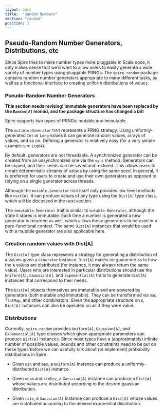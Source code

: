 ```yaml
---
layout: docs
title:  "Random Numbers"
section: "random"
position: 3
---
```


## Pseudo-Random Number Generators, Distributions, etc

Since Spire tries to make number types more pluggable in Scala code, it only
makes sense that we'd want to allow users to easily generate a wide variety
of number types using pluggable PRNGs. The `spire.random` package contains
random number generators appropriate to many different tasks, as well as a
functional interface to creating uniform distributions of values.

### Pseudo-Random Number Generators

**This section needs revising! Immutable generators have been replaced by the
`Random[A]` monad, and the package structure has changed a bit!**

Spire supports two types of PRNGs: mutable and immutable.

The `mutable.Generator` trait represents a PRNG strategy. Using
uniformly-generated `Int` or `Long` values it can generate random values,
arrays of values, and so on. Defining a generator is relatively easy (for a
very simple example see `Lcg64`).

By default, generators are not threadsafe. A synchronized generator can be
created from an unsynchronized one via the `sync` method. Generators can be
copied, and their seeds can be saved and restored. This allows users to
create deterministic streams of values by using the same seed. In general, it
is preferred for users to create and use their own generators as opposed to
relying on a single generator across threads.

Although the `mutable.Generator` trait itself only provides low-level methods
like `nextInt`, it can produce values of any type using the `Dist[A]` type
class, which will be discussed in the next section.

The `immutable.Generator` trait is similar to `mutable.Generator`, although
the state it stores is immutable. Each time a number is generated a new
generator is returned as well, which allows these generators to be used in a
pure-functional context. The same `Dist[A]` instances that would be used with
a mutable generator are also applicable here.

### Creation random values with Dist[A]

The `Dist[A]` type class represents a strategy for generating a distribution
of `A` values given a `Generator` instance. `Dist[A]` makes no guarantee as
to how the `A` values are distributed (for instance, it may always return the
same value). Users who are interested in particular distributions should use
the `Uniform[A]`, `Gaussian[A]`, and `Exponential[A]` traits to generate
`Dist[A]` instances that correspond to their needs.

The `Dist[A]` objects themselves are immutable and are powered by generators
(both mutable and immutable). They can be transformed via `map`, `flatMap`,
and other combinators. Given the appropriate structure on `A`, `Dist[A]`
instances can also be operated on as if they were value.

### Distributions

Currently, `spire.random` provides `Uniform[A]`, `Gaussian[A]`, and
`Exponential[A]` type classes which given appropriate parameters can produce
`Dist[A]` instances. Since most types have a (approximately) infinite number
of possible values, bounds and other constraints need to be put on these
types before we can usefully talk about (or implement) probability
distributions in Spire.

 * Given `min` and `max`, a `Uniform[A]` instance can produce a
   uniformly-distributed `Dist[A]` instance.

 * Given `mean` and `stdDev`, a `Gaussian[A]` instance can produce a
   `Dist[A]` whose values are distributed according to the desired gaussian
   distribution.

 * Given `rate`, a `Gaussian[A]` instance can produce a `Dist[A]` whose
   values are distributed according to the desired exponential distribution.
